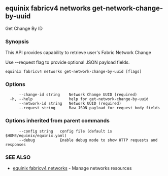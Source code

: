 ## equinix fabricv4 networks get-network-change-by-uuid

Get Change By ID

### Synopsis

This API provides capability to retrieve user's Fabric Network Change

Use --request flag to provide optional JSON payload fields.

```
equinix fabricv4 networks get-network-change-by-uuid [flags]
```

### Options

```
      --change-id string    Network Change UUID (required)
  -h, --help                help for get-network-change-by-uuid
      --network-id string   Network UUID (required)
      --request string      Raw JSON payload for request body fields
```

### Options inherited from parent commands

```
      --config string   config file (default is $HOME/equinix/equinix.yaml)
      --debug           Enable debug mode to show HTTP requests and responses
```

### SEE ALSO

* [equinix fabricv4 networks](equinix_fabricv4_networks.md)	 - Manage networks resources

